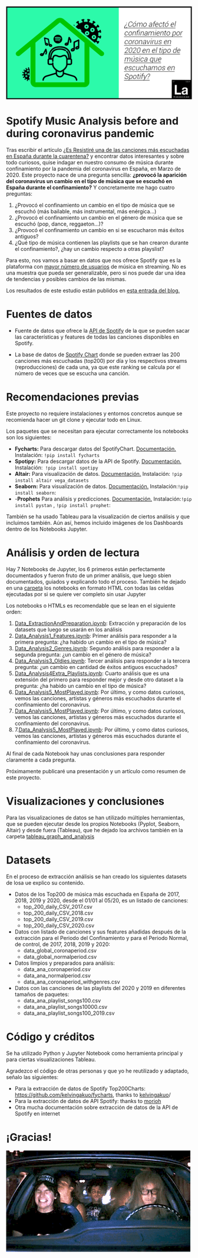 ![enter image description here](images_features_distribution/portada_spotify_coronavirus_analysis.png)
# Spotify Music Analysis before and during coronavirus pandemic

Tras escribir el artículo [¿Es Resistiré una de las canciones más escuchadas en España durante la cuarentena?](https://www.akakicreations.com/es-resistire-una-de-las-canciones-mas-escuchadas-en-espana-durante-la-cuarentena/) y encontrar datos interesantes y sobre todo curiosos, quise indagar en nuestro consumo de música durante confinamiento por la pandemia del coronavirus en España, en Marzo de 2020. Este proyecto nace de una pregunta sencilla: **¿provocó la aparición del coronavirus un cambio en el tipo de música que se escuchó en España durante el confinamiento?** Y concretamente me hago cuatro preguntas:
1. ¿Provocó el confinamiento un cambio en el tipo de música que se escuchó (más bailable, más instrumental, más enérgica...)
2. ¿Provocó el confinamiento un cambio en el género de música que se escuchó (pop, dance, reggaeton...)?
3. ¿Provocó el confinamiento un cambio en si se escucharon más éxitos antiguos?
4.  ¿Qué tipo de música contienen las playlists que se han crearon durante el confinamiento?, ¿hay un cambio respecto a otras playslist?

Para esto, nos vamos a basar en datos que nos ofrece Spotify que es la plataforma con [mayor número de usuarios](https://es.statista.com/grafico/19793/usuarios-activos-y-de-pago-de-spotify/) de música en streaming. No es una muestra que pueda ser generalizable, pero si nos puede dar una idea de tendencias y posibles cambios de las mismas.

Los resultados de este estudio están publidos en [esta entrada del blog.](https://www.akakicreations.com/como-afecto-el-confinamiento-por-coronavirus-en-2020-en-el-tipo-de-musica-que-escuchamos-en-spotify-2/)

# Fuentes de datos

 - Fuente de datos que ofrece la [API de Spotify](https://developer.spotify.com/documentation/web-api/) de la que se pueden sacar las características y features de todas las canciones disponibles en Spotify.
   
 - La base de datos de [Spotify Chart](https://spotifycharts.com/regional) donde se pueden extraer las 200 canciones más escuchadas (top200) por día y los respectivos streams (reproducciones) de cada una, ya que este ranking se calcula por el número de veces que se escucha una canción.

# Recomendaciones previas

Este proyecto no requiere instalaciones y entornos concretos aunque se recomienda hacer un git clone y ejecutar todo en Linux.

Los paquetes que se necesitan para ejecutar correctamente los notebooks son los siguientes:

 - **Fycharts:** Para descargar datos del SpotifyChart. [Documentación.](https://pypi.org/project/fycharts/) Instalación: ```!pip install fycharts```
 - **Spotipy:** Para descargar datos de la API de Spotify. [Documentación.](https://spotipy.readthedocs.io/en/2.16.0/) Instalación:``` !pip install spotipy```
 - **Altair:** Para visualización de datos. [Documentación.](https://altair-viz.github.io) Instalación: ```!pip install altair vega_datasets```
 - **Seaborn:** Para visualización de datos. [Documentación.](https://seaborn.pydata.org) Instalación:```!pip install seaborn```:
 -  -**Prophets** Para análisis y predicciones. [Documentación.](https://facebook.github.io/prophet/) Instalación:```!pip install pystan``` , ```!pip install prophet```:

También se ha usado Tableau para la visualización de ciertos análisis y que incluimos también. Aún así, hemos incluido imágenes de los Dashboards dentro de los Notebooks Jupyter.

# Análisis y orden de lectura
Hay 7 Notebooks de Jupyter, los 6 primeros están perfectamente documentados y fueron fruto de un primer análisis, que luego sbien documentados, guiados y explicando todo el proceso. También he dejado en una [carpeta](notebooks_inHTML) los notebooks en formato HTML con todas las celdas ejecutadas por si se quiere ver completo sin usar Jupyter

Los notebooks o HTMLs es recomendable que se lean en el siguiente orden:
1. [Data_ExtractionAndPreparation.ipynb](Data_ExtractionAndPreparation.ipynb): Extracción y preparación de los datasets que luego se usarán en los análisis
2. [Data_Analysis1_Features.ipynb](Data_Analysis1_Features.ipynb): Primer análisis para responder a la primera pregunta: ¿ha habido un cambio en el tipo de música?
3. [Data_Analysis2_Genres.ipynb](Data_Analysis2_genres.ipynb): Segundo análisis para responder a la segunda pregunta: ¿un cambio en el género de música?
4. [Data_Analysis3_Oldies.ipynb](Data_Analysis3_oldies.ipynb): Tercer análisis para responder a la tercera pregunta: ¿un cambio en cantidad de éxitos antiguos escuchados?
5. [Data_Analysis4Extra_Playlists.ipynb](Data_Analysis4Extra_Playlists.ipynb): Cuarto análisis que es una extensión del primero para responder mejor y desde otro dataset a la pregunta: ¿ha habido un cambio en el tipo de música?
6. [Data_Analysis5_MostPlayed.ipynb](Data_Analysis5_MostPlayed.ipynb): Por último, y como datos curiosos, vemos las canciones, artistas y géneros más escuchados durante el confinamiento del coronavirus.
7. [Data_Analysis5_MostPlayed.ipynb](Data_Analysis5_MostPlayed.ipynb): Por último, y como datos curiosos, vemos las canciones, artistas y géneros más escuchados durante el confinamiento del coronavirus.
8. 7.[Data_Analysis5_MostPlayed.ipynb](Data_Analysis5_MostPlayed.ipynb): Por último, y como datos curiosos, vemos las canciones, artistas y géneros más escuchados durante el confinamiento del coronavirus.

Al final de cada Notebook hay unas conclusiones para responder claramente a cada pregunta. 

Próximamente publicaré una presentación y un artículo como resumen de este proyecto.

# Visualizaciones y conclusiones


Para las visualizaciones de datos se han utilizado múltiples herramientas, que se pueden ejecutar desde los propios Notebooks (Pyplot, Seaborn, Altair) y desde fuera (Tableau), que he dejado loa archivos también en la carpeta [tableau_graph_and_analysis](tableau_graph_and_analysis)



# Datasets
En el proceso de extracción análisis se han creado los siguientes datasets de losa ue explico su contenido.

 - Datos de los Top200 de música más escuchada en España de 2017, 2018, 2019 y 2020, desde el 01/01 al 05/20, es un listado de canciones: 
	 - top_200_daily_CSV_2017.csv
	 - top_200_daily_CSV_2018.csv
	 - top_200_daily_CSV_2019.csv
	 - top_200_daily_CSV_2020.csv
- Datos con listado de canciones y sus features añadidas después de la extracción para el Periodo del Confinamiento y para el Periodo Normal, de control, de 2017, 2018, 2019 y 2020:
	- data_global_coronaperiod.csv
	- data_global_normalperiod.csv
- Datos limpios y preparados para análisis:
	- data_ana_coronaperiod.csv
	- data_ana_normalperiod.csv
	- data_ana_coronaperiod_withgenres.csv
- Datos con las canciones de las playlists del 2020 y 2019 en diferentes tamaños de paquetes:
	- data_ana_playlist_songs100.csv
	- data_ana_playlist_songs10000.csv
	- data_ana_playlist_songs100_2019.csv
	
# Código y créditos

Se ha utilizado Python y Jupyter Notebook como herramienta principal y para ciertas visualizaciones Tableau.

Agradezco el código de otras personas y que yo he reutilizado y adaptado, señalo las siguientes:
 - Para la extracción de datos de Spotify Top200Charts: https://github.com/kelvingakuo/fycharts, thanks to [kelvingakuo](https://github.com/kelvingakuo)/
 - Para la extracción de datos de API Spotify: thanks to [morioh](https://morioh.com/p/31b8a607b2b0)
 - Otra mucha documentación sobre extracción de datos de la API de Spotify en internet

# ¡Gracias!

![enter image description here](images_features_distribution/giphy_rock.gif)
<!--stackedit_data:
eyJoaXN0b3J5IjpbODY0ODEzOTQwLDIwODQ2NjY2OSwtMTQ0OT
I5ODI3MCwxNTkyMzg1MTIyLDc0NDYyMTgzMCw2MTk3NDY1OTks
LTY3MzY4NjQ1OSwyMzkxNDU4MTUsODY0NjcxODI4LDkxMTM4Nz
kyNiwtMTUwMTAyMzksNjMyODIxOTUwLDUxNTcxMDc4OCwtNDk0
NDkxMDQ5LDE0NDk0NzExNzcsNzI2MzcyODk5LDQyMDY3MDk5Ny
wxODMwNzUzNTMsLTIwOTQ2MDIwOTYsLTI2NzY5ODYwNl19
-->